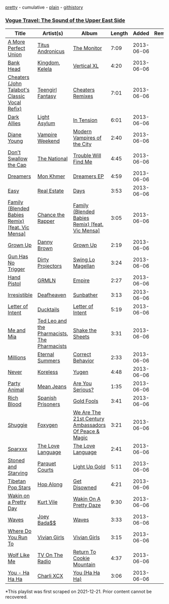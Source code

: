 [pretty](/playlists/pretty/61T3llVc7dJDCZf1SR72c0.md) - cumulative - [plain](/playlists/plain/61T3llVc7dJDCZf1SR72c0) - [githistory](https://github.githistory.xyz/mackorone/spotify-playlist-archive/blob/main/playlists/plain/61T3llVc7dJDCZf1SR72c0)

### [Vogue Travel: The Sound of the Upper East Side](https://open.spotify.com/playlist/0njlJCbT1u20Df3fofto6O)

> 

| Title | Artist(s) | Album | Length | Added | Removed |
|---|---|---|---|---|---|
| [A More Perfect Union](https://open.spotify.com/track/5XgUwP0KHtV0ERDTDD0mEt) | [Titus Andronicus](https://open.spotify.com/artist/5lJ4XQ2hlPlxACN7q3xKL1) | [The Monitor](https://open.spotify.com/album/6NUpRcLLoLzBWcko0kzPms) | 7:09 | 2013-06-06 |  |
| [Bank Head](https://open.spotify.com/track/5BdSApBxtLlGjrarGKS7Aj) | [Kingdom](https://open.spotify.com/artist/1ofhNTFMyFVSs62cJWG0oj), [Kelela](https://open.spotify.com/artist/1U0sIzpRtDkvu1hXXzxh60) | [Vertical XL](https://open.spotify.com/album/45ExKEujXX6n47QDRhMPNG) | 4:20 | 2013-06-06 |  |
| [Cheaters \(John Talabot's Classic Vocal Refix\)](https://open.spotify.com/track/6xSGgrkVzYGu9iCxaOKbTa) | [Teengirl Fantasy](https://open.spotify.com/artist/6Y7sP6UmEue4Ym3m5HqK8X) | [Cheaters Remixes](https://open.spotify.com/album/467lmII7b3TL7pV6fFkfMs) | 7:01 | 2013-06-06 |  |
| [Dark Allies](https://open.spotify.com/track/3nvMVJAHo9snRFYI5swjZx) | [Light Asylum](https://open.spotify.com/artist/2y98d6N81pArQNXYvkupr8) | [In Tension](https://open.spotify.com/album/2QV2fXrrBJR2VPyBVLi9Qj) | 6:01 | 2013-06-06 |  |
| [Diane Young](https://open.spotify.com/track/104pmtTQOlmW8Zt2BipGKH) | [Vampire Weekend](https://open.spotify.com/artist/5BvJzeQpmsdsFp4HGUYUEx) | [Modern Vampires of the City](https://open.spotify.com/album/2Qi2SySN2ePZwMLDSv9Krn) | 2:40 | 2013-06-06 |  |
| [Don't Swallow the Cap](https://open.spotify.com/track/0QEHU0ZccfSXYUpF2iVUab) | [The National](https://open.spotify.com/artist/2cCUtGK9sDU2EoElnk0GNB) | [Trouble Will Find Me](https://open.spotify.com/album/2JhR4tjuc3MIKa8v2JaKze) | 4:45 | 2013-06-06 |  |
| [Dreamers](https://open.spotify.com/track/3WJdV2n1kRcq7r6CawLD87) | [Mon Khmer](https://open.spotify.com/artist/5afSolEBLisjeoPb46xWXA) | [Dreamers EP](https://open.spotify.com/album/5BivnOWPsguaA2ORG6PioS) | 4:59 | 2013-06-06 |  |
| [Easy](https://open.spotify.com/track/3bNkoKG0ciA4qc1oTINlWe) | [Real Estate](https://open.spotify.com/artist/41SQP16hv1TioVYqdckmxT) | [Days](https://open.spotify.com/album/2atm9XvDoORbpwCz3xIRWO) | 3:53 | 2013-06-06 |  |
| [Family \(Blended Babies Remix\) \[feat\. Vic Mensa\]](https://open.spotify.com/track/0ykDCKXBs5onPLJ5gaHqly) | [Chance the Rapper](https://open.spotify.com/artist/1anyVhU62p31KFi8MEzkbf) | [Family \(Blended Babies Remix\) \[feat\. Vic Mensa\]](https://open.spotify.com/album/0OwKvDUrDNlHqMSmfaMVjq) | 3:05 | 2013-06-06 |  |
| [Grown Up](https://open.spotify.com/track/5ic68M3jaJTEUcEIh5PcqX) | [Danny Brown](https://open.spotify.com/artist/7aA592KWirLsnfb5ulGWvU) | [Grown Up](https://open.spotify.com/album/0ppIg1GbwtR3C4BD3MjTfR) | 2:19 | 2013-06-06 |  |
| [Gun Has No Trigger](https://open.spotify.com/track/3NPLGXmxIdRl0RXnMdPqUp) | [Dirty Projectors](https://open.spotify.com/artist/5VF0YkVLeVD4ytyiyVSIiF) | [Swing Lo Magellan](https://open.spotify.com/album/1WhF5ZiI5V5laq2nGLoF99) | 3:24 | 2013-06-06 |  |
| [Hand Pistol](https://open.spotify.com/track/5vvYMFTofMtcyMS9CmBYRO) | [GRMLN](https://open.spotify.com/artist/3RE9lrTTbnp2GUwHrGS40f) | [Empire](https://open.spotify.com/album/0DyDceUdgSjH119Fxfaprd) | 2:27 | 2013-06-06 |  |
| [Irresistible](https://open.spotify.com/track/3EAUSlUzVTLhxLn8Fhpz5V) | [Deafheaven](https://open.spotify.com/artist/4XpPveeg7RuYS3CgLo75t9) | [Sunbather](https://open.spotify.com/album/2kKXGWaCEl06EKZ4DxBJIT) | 3:13 | 2013-06-06 |  |
| [Letter of Intent](https://open.spotify.com/track/6zGfhp3gNqllNAGF9973s0) | [Ducktails](https://open.spotify.com/artist/5FQbU5Lrb4pFcW45ZgZzMx) | [Letter of Intent](https://open.spotify.com/album/3ehAVNA6rhaTUr5g6q6n1a) | 5:19 | 2013-06-06 |  |
| [Me and Mia](https://open.spotify.com/track/4vBO3iPTa7yH88pqdMyOhw) | [Ted Leo and the Pharmacists](https://open.spotify.com/artist/5hbH3dvtk49g07qpc1QwPe), [The Pharmacists](https://open.spotify.com/artist/2JrLdBWO6jnASggehtnkKL) | [Shake the Sheets](https://open.spotify.com/album/07ZJma4DINFMI3a8XhsJIA) | 3:31 | 2013-06-06 |  |
| [Millions](https://open.spotify.com/track/54rfgRNB2J6O9PYqCS4SYc) | [Eternal Summers](https://open.spotify.com/artist/5szugh1HJRxG0iT4sBwFaA) | [Correct Behavior](https://open.spotify.com/album/7u5mHAGG0hEOkybpPXTN5j) | 2:33 | 2013-06-06 |  |
| [Never](https://open.spotify.com/track/4IUMNDQmNL70HXudrew4OQ) | [Koreless](https://open.spotify.com/artist/3TsEEdpuuCN1G0dPxV4uOA) | [Yugen](https://open.spotify.com/album/0kK61choezyv9hdcrmeh1r) | 4:48 | 2013-06-06 |  |
| [Party Animal](https://open.spotify.com/track/5F4Fsu0NeruGbxy5jHiDtH) | [Mean Jeans](https://open.spotify.com/artist/13AtNEGnTdCmKZ90HJqgsC) | [Are You Serious?](https://open.spotify.com/album/2eYkh0DOJeFJvA80gjttxY) | 1:35 | 2013-06-06 |  |
| [Rich Blood](https://open.spotify.com/track/1R8pRYzLvpRtgDglBWotVD) | [Spanish Prisoners](https://open.spotify.com/artist/1np79cXxjY87jZbtt2d0mO) | [Gold Fools](https://open.spotify.com/album/3KoZOsiw0U8515O6Ueullx) | 3:41 | 2013-06-06 |  |
| [Shuggie](https://open.spotify.com/track/4xONa2vsxsDJr4xZxc18I8) | [Foxygen](https://open.spotify.com/artist/55LHFEtIplWhsfyWZUwkf4) | [We Are The 21st Century Ambassadors Of Peace & Magic](https://open.spotify.com/album/2PvrxQzGjHFSOBKX2KqLBL) | 3:21 | 2013-06-06 |  |
| [Sparxxx](https://open.spotify.com/track/2ZBQ1dP7SzmiHzWAGRAupW) | [The Love Language](https://open.spotify.com/artist/44OridJEgBZRRGJXQfOScR) | [The Love Language](https://open.spotify.com/album/5KNCe0jHzXNBQuxBMqZMql) | 2:41 | 2013-06-06 |  |
| [Stoned and Starving](https://open.spotify.com/track/1NyTUDcWBYPCUxeY3UKbpD) | [Parquet Courts](https://open.spotify.com/artist/23NIwARd4vPbxt3wwNnJ6k) | [Light Up Gold](https://open.spotify.com/album/7p1ydiRQ7EOYgp4iWPdG3n) | 5:11 | 2013-06-06 |  |
| [Tibetan Pop Stars](https://open.spotify.com/track/4i3g8H5DlmwCp4zA7u5aWr) | [Hop Along](https://open.spotify.com/artist/3yYUV3hkJit05YIUEODqgp) | [Get Disowned](https://open.spotify.com/album/3aa4jaOcNZxdPfZr71nUfV) | 4:21 | 2013-06-06 |  |
| [Wakin on a Pretty Day](https://open.spotify.com/track/3cSlU4ZH4wzb5pM7wI1k3f) | [Kurt Vile](https://open.spotify.com/artist/5gspAQIAH8nJUrMYgXjCJ2) | [Wakin On A Pretty Daze](https://open.spotify.com/album/2imxOfDIDk2voAYCZP88u2) | 9:30 | 2013-06-06 |  |
| [Waves](https://open.spotify.com/track/1fb6b2Mas9q2mWxJazzeRI) | [Joey Bada$$](https://open.spotify.com/artist/2P5sC9cVZDToPxyomzF1UH) | [Waves](https://open.spotify.com/album/2R6wefBXnMzCkRoqD7FdNk) | 3:33 | 2013-06-06 |  |
| [Where Do You Run To](https://open.spotify.com/track/1ImdBUOBB4DvOOUTXgnzDJ) | [Vivian Girls](https://open.spotify.com/artist/0WkO9Px6qQCM7so8lYvaCv) | [Vivian Girls](https://open.spotify.com/album/0SPJvYiT9flvWZfVdvj9CU) | 3:15 | 2013-06-06 |  |
| [Wolf Like Me](https://open.spotify.com/track/7e7KneZN3eFpHyfo9DOJyf) | [TV On The Radio](https://open.spotify.com/artist/3HJIB8sYPyxrFGuwvKXSLR) | [Return To Cookie Mountain](https://open.spotify.com/album/3YaVD2hO7KCFZZAontt2YD) | 4:37 | 2013-06-06 |  |
| [You \- Ha Ha Ha](https://open.spotify.com/track/0rmGeXHRPFO050ddZqwlDq) | [Charli XCX](https://open.spotify.com/artist/25uiPmTg16RbhZWAqwLBy5) | [You \(Ha Ha Ha\)](https://open.spotify.com/album/5ptQwgezoSBcNsX4EwRUzY) | 3:06 | 2013-06-06 |  |

\*This playlist was first scraped on 2021-12-21. Prior content cannot be recovered.
